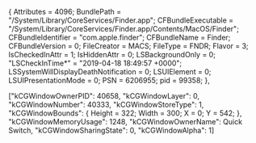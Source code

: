  
{
    Attributes = 4096;
    BundlePath = "/System/Library/CoreServices/Finder.app";
    CFBundleExecutable = "/System/Library/CoreServices/Finder.app/Contents/MacOS/Finder";
    CFBundleIdentifier = "com.apple.finder";
    CFBundleName = Finder;
    CFBundleVersion = 0;
    FileCreator = MACS;
    FileType = FNDR;
    Flavor = 3;
    IsCheckedInAttr = 1;
    IsHiddenAttr = 0;
    LSBackgroundOnly = 0;
    "LSCheckInTime*" = "2019-04-18 18:49:57 +0000";
    LSSystemWillDisplayDeathNotification = 0;
    LSUIElement = 0;
    LSUIPresentationMode = 0;
    PSN = 6206955;
    pid = 99358;
},

["kCGWindowOwnerPID": 40658, 
"kCGWindowLayer": 0, 
"kCGWindowNumber": 40333, 
"kCGWindowStoreType": 1,
"kCGWindowBounds": {
Height = 322;
Width = 300;
X = 0;
Y = 542;
}, "kCGWindowMemoryUsage": 1248, "kCGWindowOwnerName": Quick Switch, "kCGWindowSharingState": 0, "kCGWindowAlpha": 1]
